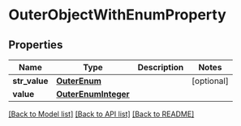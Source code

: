 # OuterObjectWithEnumProperty


## Properties
Name | Type | Description | Notes
------------ | ------------- | ------------- | -------------
**str_value** | [**OuterEnum**](OuterEnum.md) |  | [optional] 
**value** | [**OuterEnumInteger**](OuterEnumInteger.md) |  | 

[[Back to Model list]](../README.md#documentation-for-models) [[Back to API list]](../README.md#documentation-for-api-endpoints) [[Back to README]](../README.md)


